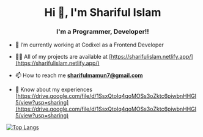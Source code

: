 <h1 align="center">Hi 👋, I'm Shariful Islam</h1>
<h3 align="center">I'm a Programmer, Developer!!</h3>

- 🌱 I’m currently working at Codixel as a Frontend Developer

- 👨‍💻 All of my projects are available at [https://sharifulislam.netlify.app/](https://sharifulislam.netlify.app/)

- 📫 How to reach me **sharifulmamun7@gmail.com**

- 📄 Know about my experiences [https://drive.google.com/file/d/1SsxQtoIq4qoMOSs3oZktc6piwbnHHGI5/view?usp=sharing](https://drive.google.com/file/d/1SsxQtoIq4qoMOSs3oZktc6piwbnHHGI5/view?usp=sharing)





[![Top Langs](https://github-readme-stats.vercel.app/api/top-langs/?username=shaarifulislaam&layout=compact)](https://github.com/anuraghazra/github-readme-stats)

